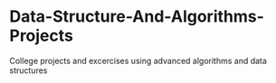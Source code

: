 # Data-Structure-And-Algorithms-Projects
College projects and excercises using advanced algorithms and data structures
